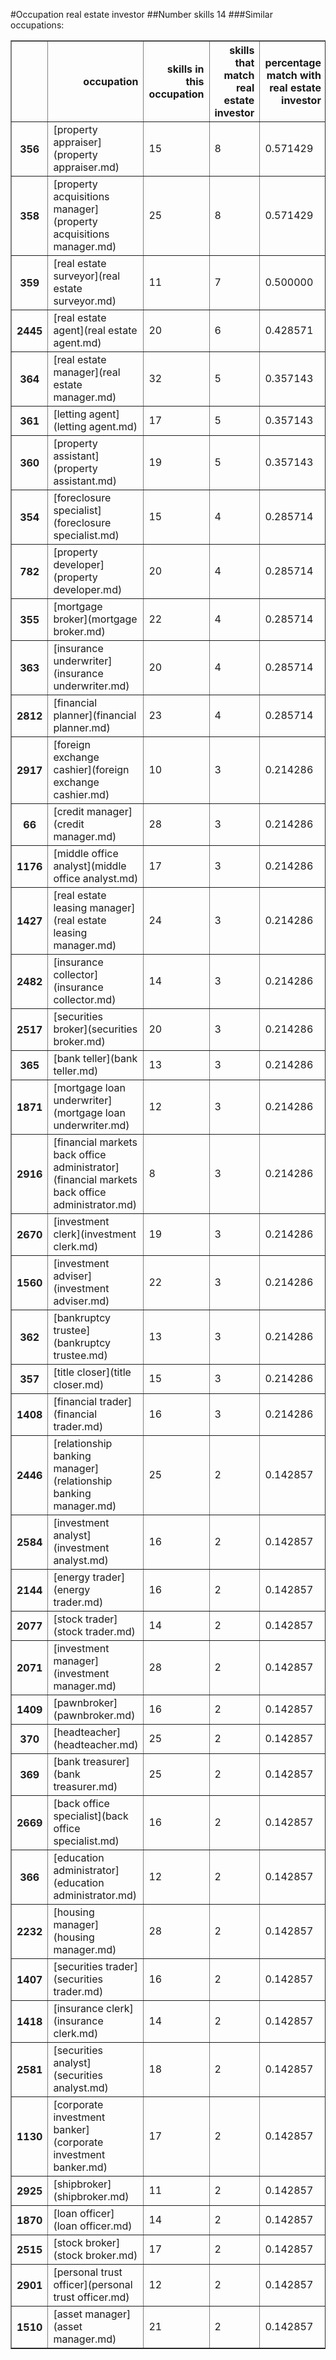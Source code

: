 #Occupation real estate investor
##Number skills 14
###Similar occupations:
<table border="1" class="dataframe">
  <thead>
    <tr style="text-align: right;">
      <th></th>
      <th>occupation</th>
      <th>skills in this occupation</th>
      <th>skills that match real estate investor</th>
      <th>percentage match with real estate investor</th>
      <th>skills not in real estate investor</th>
    </tr>
  </thead>
  <tbody>
    <tr>
      <th>356</th>
      <td>[property appraiser](property appraiser.md)</td>
      <td>15</td>
      <td>8</td>
      <td>0.571429</td>
      <td>7</td>
    </tr>
    <tr>
      <th>358</th>
      <td>[property acquisitions manager](property acquisitions manager.md)</td>
      <td>25</td>
      <td>8</td>
      <td>0.571429</td>
      <td>17</td>
    </tr>
    <tr>
      <th>359</th>
      <td>[real estate surveyor](real estate surveyor.md)</td>
      <td>11</td>
      <td>7</td>
      <td>0.500000</td>
      <td>4</td>
    </tr>
    <tr>
      <th>2445</th>
      <td>[real estate agent](real estate agent.md)</td>
      <td>20</td>
      <td>6</td>
      <td>0.428571</td>
      <td>14</td>
    </tr>
    <tr>
      <th>364</th>
      <td>[real estate manager](real estate manager.md)</td>
      <td>32</td>
      <td>5</td>
      <td>0.357143</td>
      <td>27</td>
    </tr>
    <tr>
      <th>361</th>
      <td>[letting agent](letting agent.md)</td>
      <td>17</td>
      <td>5</td>
      <td>0.357143</td>
      <td>12</td>
    </tr>
    <tr>
      <th>360</th>
      <td>[property assistant](property assistant.md)</td>
      <td>19</td>
      <td>5</td>
      <td>0.357143</td>
      <td>14</td>
    </tr>
    <tr>
      <th>354</th>
      <td>[foreclosure specialist](foreclosure specialist.md)</td>
      <td>15</td>
      <td>4</td>
      <td>0.285714</td>
      <td>11</td>
    </tr>
    <tr>
      <th>782</th>
      <td>[property developer](property developer.md)</td>
      <td>20</td>
      <td>4</td>
      <td>0.285714</td>
      <td>16</td>
    </tr>
    <tr>
      <th>355</th>
      <td>[mortgage broker](mortgage broker.md)</td>
      <td>22</td>
      <td>4</td>
      <td>0.285714</td>
      <td>18</td>
    </tr>
    <tr>
      <th>363</th>
      <td>[insurance underwriter](insurance underwriter.md)</td>
      <td>20</td>
      <td>4</td>
      <td>0.285714</td>
      <td>16</td>
    </tr>
    <tr>
      <th>2812</th>
      <td>[financial planner](financial planner.md)</td>
      <td>23</td>
      <td>4</td>
      <td>0.285714</td>
      <td>19</td>
    </tr>
    <tr>
      <th>2917</th>
      <td>[foreign exchange cashier](foreign exchange cashier.md)</td>
      <td>10</td>
      <td>3</td>
      <td>0.214286</td>
      <td>7</td>
    </tr>
    <tr>
      <th>66</th>
      <td>[credit manager](credit manager.md)</td>
      <td>28</td>
      <td>3</td>
      <td>0.214286</td>
      <td>25</td>
    </tr>
    <tr>
      <th>1176</th>
      <td>[middle office analyst](middle office analyst.md)</td>
      <td>17</td>
      <td>3</td>
      <td>0.214286</td>
      <td>14</td>
    </tr>
    <tr>
      <th>1427</th>
      <td>[real estate leasing manager](real estate leasing manager.md)</td>
      <td>24</td>
      <td>3</td>
      <td>0.214286</td>
      <td>21</td>
    </tr>
    <tr>
      <th>2482</th>
      <td>[insurance collector](insurance collector.md)</td>
      <td>14</td>
      <td>3</td>
      <td>0.214286</td>
      <td>11</td>
    </tr>
    <tr>
      <th>2517</th>
      <td>[securities broker](securities broker.md)</td>
      <td>20</td>
      <td>3</td>
      <td>0.214286</td>
      <td>17</td>
    </tr>
    <tr>
      <th>365</th>
      <td>[bank teller](bank teller.md)</td>
      <td>13</td>
      <td>3</td>
      <td>0.214286</td>
      <td>10</td>
    </tr>
    <tr>
      <th>1871</th>
      <td>[mortgage loan underwriter](mortgage loan underwriter.md)</td>
      <td>12</td>
      <td>3</td>
      <td>0.214286</td>
      <td>9</td>
    </tr>
    <tr>
      <th>2916</th>
      <td>[financial markets back office administrator](financial markets back office administrator.md)</td>
      <td>8</td>
      <td>3</td>
      <td>0.214286</td>
      <td>5</td>
    </tr>
    <tr>
      <th>2670</th>
      <td>[investment clerk](investment clerk.md)</td>
      <td>19</td>
      <td>3</td>
      <td>0.214286</td>
      <td>16</td>
    </tr>
    <tr>
      <th>1560</th>
      <td>[investment adviser](investment adviser.md)</td>
      <td>22</td>
      <td>3</td>
      <td>0.214286</td>
      <td>19</td>
    </tr>
    <tr>
      <th>362</th>
      <td>[bankruptcy trustee](bankruptcy trustee.md)</td>
      <td>13</td>
      <td>3</td>
      <td>0.214286</td>
      <td>10</td>
    </tr>
    <tr>
      <th>357</th>
      <td>[title closer](title closer.md)</td>
      <td>15</td>
      <td>3</td>
      <td>0.214286</td>
      <td>12</td>
    </tr>
    <tr>
      <th>1408</th>
      <td>[financial trader](financial trader.md)</td>
      <td>16</td>
      <td>3</td>
      <td>0.214286</td>
      <td>13</td>
    </tr>
    <tr>
      <th>2446</th>
      <td>[relationship banking manager](relationship banking manager.md)</td>
      <td>25</td>
      <td>2</td>
      <td>0.142857</td>
      <td>23</td>
    </tr>
    <tr>
      <th>2584</th>
      <td>[investment analyst](investment analyst.md)</td>
      <td>16</td>
      <td>2</td>
      <td>0.142857</td>
      <td>14</td>
    </tr>
    <tr>
      <th>2144</th>
      <td>[energy trader](energy trader.md)</td>
      <td>16</td>
      <td>2</td>
      <td>0.142857</td>
      <td>14</td>
    </tr>
    <tr>
      <th>2077</th>
      <td>[stock trader](stock trader.md)</td>
      <td>14</td>
      <td>2</td>
      <td>0.142857</td>
      <td>12</td>
    </tr>
    <tr>
      <th>2071</th>
      <td>[investment manager](investment manager.md)</td>
      <td>28</td>
      <td>2</td>
      <td>0.142857</td>
      <td>26</td>
    </tr>
    <tr>
      <th>1409</th>
      <td>[pawnbroker](pawnbroker.md)</td>
      <td>16</td>
      <td>2</td>
      <td>0.142857</td>
      <td>14</td>
    </tr>
    <tr>
      <th>370</th>
      <td>[headteacher](headteacher.md)</td>
      <td>25</td>
      <td>2</td>
      <td>0.142857</td>
      <td>23</td>
    </tr>
    <tr>
      <th>369</th>
      <td>[bank treasurer](bank treasurer.md)</td>
      <td>25</td>
      <td>2</td>
      <td>0.142857</td>
      <td>23</td>
    </tr>
    <tr>
      <th>2669</th>
      <td>[back office specialist](back office specialist.md)</td>
      <td>16</td>
      <td>2</td>
      <td>0.142857</td>
      <td>14</td>
    </tr>
    <tr>
      <th>366</th>
      <td>[education administrator](education administrator.md)</td>
      <td>12</td>
      <td>2</td>
      <td>0.142857</td>
      <td>10</td>
    </tr>
    <tr>
      <th>2232</th>
      <td>[housing manager](housing manager.md)</td>
      <td>28</td>
      <td>2</td>
      <td>0.142857</td>
      <td>26</td>
    </tr>
    <tr>
      <th>1407</th>
      <td>[securities trader](securities trader.md)</td>
      <td>16</td>
      <td>2</td>
      <td>0.142857</td>
      <td>14</td>
    </tr>
    <tr>
      <th>1418</th>
      <td>[insurance clerk](insurance clerk.md)</td>
      <td>14</td>
      <td>2</td>
      <td>0.142857</td>
      <td>12</td>
    </tr>
    <tr>
      <th>2581</th>
      <td>[securities analyst](securities analyst.md)</td>
      <td>18</td>
      <td>2</td>
      <td>0.142857</td>
      <td>16</td>
    </tr>
    <tr>
      <th>1130</th>
      <td>[corporate investment banker](corporate investment banker.md)</td>
      <td>17</td>
      <td>2</td>
      <td>0.142857</td>
      <td>15</td>
    </tr>
    <tr>
      <th>2925</th>
      <td>[shipbroker](shipbroker.md)</td>
      <td>11</td>
      <td>2</td>
      <td>0.142857</td>
      <td>9</td>
    </tr>
    <tr>
      <th>1870</th>
      <td>[loan officer](loan officer.md)</td>
      <td>14</td>
      <td>2</td>
      <td>0.142857</td>
      <td>12</td>
    </tr>
    <tr>
      <th>2515</th>
      <td>[stock broker](stock broker.md)</td>
      <td>17</td>
      <td>2</td>
      <td>0.142857</td>
      <td>15</td>
    </tr>
    <tr>
      <th>2901</th>
      <td>[personal trust officer](personal trust officer.md)</td>
      <td>12</td>
      <td>2</td>
      <td>0.142857</td>
      <td>10</td>
    </tr>
    <tr>
      <th>1510</th>
      <td>[asset manager](asset manager.md)</td>
      <td>21</td>
      <td>2</td>
      <td>0.142857</td>
      <td>19</td>
    </tr>
  </tbody>
</table>
